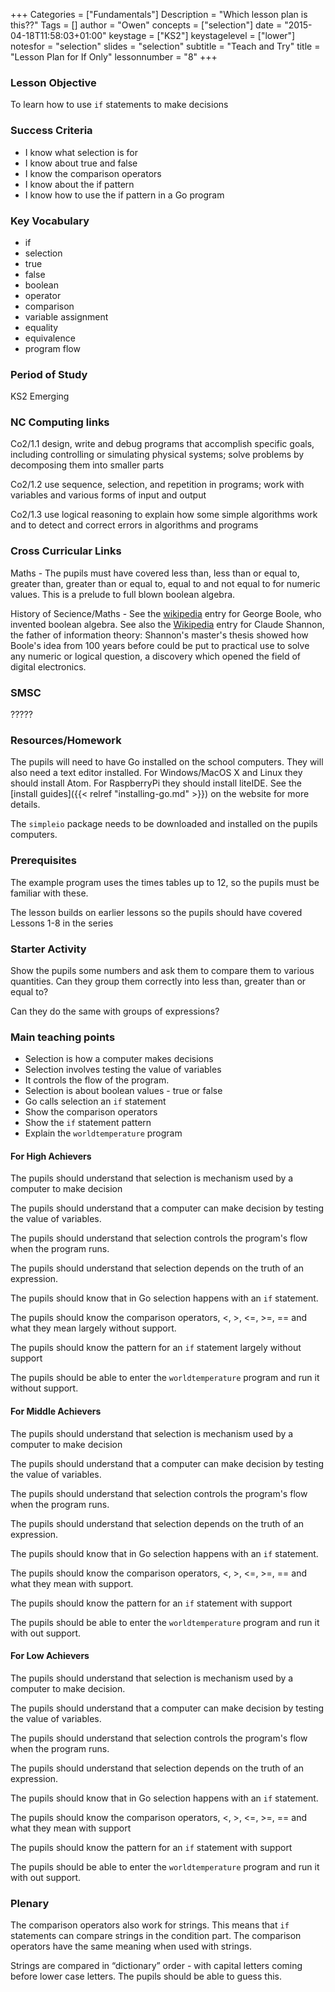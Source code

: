 +++
Categories = ["Fundamentals"]
Description = "Which lesson plan is this??"
Tags = []
author = "Owen"
concepts = ["selection"]
date = "2015-04-18T11:58:03+01:00"
keystage = ["KS2"]
keystagelevel = ["lower"]
notesfor = "selection"
slides = "selection"
subtitle = "Teach and Try"
title = "Lesson Plan for If Only"
lessonnumber = "8"
+++
### Lesson Objective

To learn how to use `if` statements to make decisions
<!--more-->
### Success Criteria

* I know what selection is for
* I know about true and false
* I know the comparison operators
* I know about the if pattern
* I know how to use the if pattern in a Go program


### Key Vocabulary

* if
* selection
* true
* false
* boolean
* operator
* comparison
* variable assignment
* equality
* equivalence
* program flow

### Period of Study

KS2 Emerging

### NC Computing links

Co2/1.1    design, write and debug programs that accomplish specific goals,
including controlling or simulating physical systems; solve problems by
decomposing them into smaller parts

Co2/1.2    use sequence, selection, and repetition in programs; work with
variables and various forms of input and output

Co2/1.3    use logical reasoning to explain how some simple algorithms work and
to detect and correct errors in algorithms and programs

### Cross Curricular Links

Maths - The pupils must have covered less than, less than or equal to,
greater than, greater than or equal to, equal to and not equal to for
numeric values. This is a prelude to full blown boolean algebra.

History of Secience/Maths - See the
[wikipedia](http://en.wikipedia.org/wiki/George_Boole) entry for George
Boole, who invented boolean algebra. See also the [Wikipedia](http://en.wikipedia.org/wiki/Claude_Shannon) entry for
Claude Shannon, the father of information theory: Shannon's master's
thesis showed how Boole's idea from 100 years before could be put to
practical use to solve any numeric or logical question, a discovery
which opened the field of digital electronics.

### SMSC

?????

### Resources/Homework

The pupils will need to have Go installed on the school computers. They will
also need a text editor installed. For Windows/MacOS X and Linux they should
install Atom. For RaspberryPi they should install liteIDE. See the
[install guides]({{< relref "installing-go.md" >}}) on the website for more
details.

The `simpleio` package needs to be downloaded and installed on the pupils
computers.

### Prerequisites

The example program uses the times tables up to 12, so the pupils
must be familiar with these.

The lesson builds on earlier lessons so the pupils should have
covered Lessons 1-8 in the series

### Starter Activity
Show the pupils some numbers and ask them to compare them to various
quantities. Can they group them correctly into less than, greater than
or equal to?

Can they do the same with groups of expressions?

### Main teaching points

* Selection is how a computer makes decisions
* Selection involves testing the value of variables
* It controls the flow of the program.
* Selection is about boolean values - true or false
* Go calls selection an `if` statement
* Show the comparison operators
* Show the `if` statement pattern
* Explain the `worldtemperature` program

#### For High Achievers
The pupils should understand that selection is mechanism used by a
computer to make decision

The pupils should understand that a computer can make decision by
testing the value of variables.

The pupils should understand that selection controls the program's flow
when the program runs.

The pupils should understand that selection depends on the truth of an
expression.

The pupils should know that in Go selection happens with an `if`
statement.

The pupils should know the comparison operators, <, >, <=, >=, == and
what they mean largely without support.

The pupils should know the pattern for an `if` statement largely without
support

The pupils should be able to enter the `worldtemperature` program and
run it without support.

#### For Middle Achievers
The pupils should understand that selection is mechanism used by a
computer to make decision

The pupils should understand that a computer can make decision by
testing the value of variables.

The pupils should understand that selection controls the program's flow
when the program runs.

The pupils should understand that selection depends on the truth of an
expression.

The pupils should know that in Go selection happens with an `if`
statement.

The pupils should know the comparison operators, <, >, <=, >=, == and
what they mean with support.

The pupils should know the pattern for an `if` statement with support

The pupils should be able to enter the `worldtemperature` program and
run it with out support.

#### For Low Achievers

The pupils should understand that selection is mechanism used by a
computer to make decision.

The pupils should understand that a computer can make decision by
testing the value of variables.

The pupils should understand that selection controls the program's flow
when the program runs.

The pupils should understand that selection depends on the truth of an
expression.

The pupils should know that in Go selection happens with an `if`
statement.

The pupils should know the comparison operators, <, >, <=, >=, == and
what they mean with support

The pupils should know the pattern for an `if` statement with support

The pupils should be able to enter the `worldtemperature` program and
run it with out support.

### Plenary
The comparison operators also work for strings. This means that `if`
statements can compare strings in the condition part. The comparison
operators have the same meaning when used with strings.

Strings are compared in “dictionary” order - with capital letters coming
before lower case letters. The pupils should be able to guess this.
